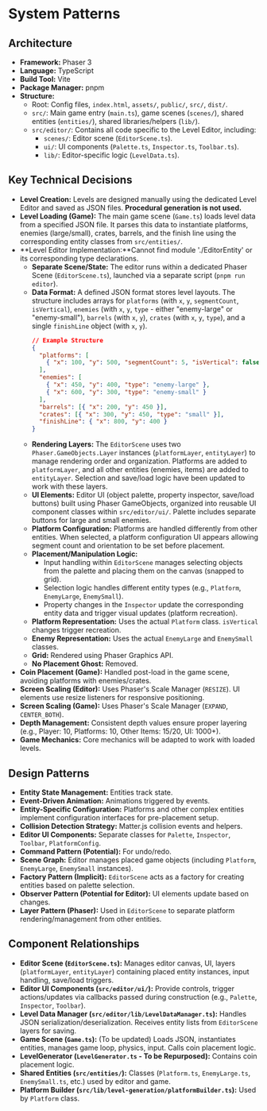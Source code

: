 # System Patterns

## Architecture

- **Framework:** Phaser 3
- **Language:** TypeScript
- **Build Tool:** Vite
- **Package Manager:** pnpm
- **Structure:**
  - Root: Config files, `index.html`, `assets/`, `public/`, `src/`, `dist/`.
  - `src/`: Main game entry (`main.ts`), game scenes (`scenes/`), shared entities (`entities/`), shared libraries/helpers (`lib/`).
  - `src/editor/`: Contains all code specific to the Level Editor, including:
    - `scenes/`: Editor scene (`EditorScene.ts`).
    - `ui/`: UI components (`Palette.ts`, `Inspector.ts`, `Toolbar.ts`).
    - `lib/`: Editor-specific logic (`LevelData.ts`).

## Key Technical Decisions

- **Level Creation:** Levels are designed manually using the dedicated Level Editor and saved as JSON files. **Procedural generation is not used.**
- **Level Loading (Game):** The main game scene (`Game.ts`) loads level data from a specified JSON file. It parses this data to instantiate platforms, enemies (large/small), crates, barrels, and the finish line using the corresponding entity classes from `src/entities/`.
- **Level Editor Implementation:**Cannot find module './EditorEntity' or its corresponding type declarations.
  - **Separate Scene/State:** The editor runs within a dedicated Phaser Scene (`EditorScene.ts`), launched via a separate script (`pnpm run editor`).
  - **Data Format:** A defined JSON format stores level layouts. The structure includes arrays for `platforms` (with `x`, `y`, `segmentCount`, `isVertical`), `enemies` (with `x`, `y`, `type` - either "enemy-large" or "enemy-small"), `barrels` (with `x`, `y`), `crates` (with `x`, `y`, `type`), and a single `finishLine` object (with `x`, `y`).
    ```json
    // Example Structure
    {
      "platforms": [
        { "x": 100, "y": 500, "segmentCount": 5, "isVertical": false }
      ],
      "enemies": [
        { "x": 450, "y": 400, "type": "enemy-large" },
        { "x": 600, "y": 300, "type": "enemy-small" }
      ],
      "barrels": [{ "x": 200, "y": 450 }],
      "crates": [{ "x": 300, "y": 450, "type": "small" }],
      "finishLine": { "x": 800, "y": 400 }
    }
    ```
  - **Rendering Layers:** The `EditorScene` uses two `Phaser.GameObjects.Layer` instances (`platformLayer`, `entityLayer`) to manage rendering order and organization. Platforms are added to `platformLayer`, and all other entities (enemies, items) are added to `entityLayer`. Selection and save/load logic have been updated to work with these layers.
  - **UI Elements:** Editor UI (object palette, property inspector, save/load buttons) built using Phaser GameObjects, organized into reusable UI component classes within `src/editor/ui/`. Palette includes separate buttons for large and small enemies.
  - **Platform Configuration:** Platforms are handled differently from other entities. When selected, a platform configuration UI appears allowing segment count and orientation to be set before placement.
  - **Placement/Manipulation Logic:**
    - Input handling within `EditorScene` manages selecting objects from the palette and placing them on the canvas (snapped to grid).
    - Selection logic handles different entity types (e.g., `Platform`, `EnemyLarge`, `EnemySmall`).
    - Property changes in the `Inspector` update the corresponding entity data and trigger visual updates (platform recreation).
  - **Platform Representation:** Uses the actual `Platform` class. `isVertical` changes trigger recreation.
  - **Enemy Representation:** Uses the actual `EnemyLarge` and `EnemySmall` classes.
  - **Grid:** Rendered using Phaser Graphics API.
  - **No Placement Ghost:** Removed.
- **Coin Placement (Game):** Handled post-load in the game scene, avoiding platforms with enemies/crates.
- **Screen Scaling (Editor):** Uses Phaser's Scale Manager (`RESIZE`). UI elements use resize listeners for responsive positioning.
- **Screen Scaling (Game):** Uses Phaser's Scale Manager (`EXPAND`, `CENTER_BOTH`).
- **Depth Management:** Consistent depth values ensure proper layering (e.g., Player: 10, Platforms: 10, Other Items: 15/20, UI: 1000+).
- **Game Mechanics:** Core mechanics will be adapted to work with loaded levels.

## Design Patterns

- **Entity State Management:** Entities track state.
- **Event-Driven Animation:** Animations triggered by events.
- **Entity-Specific Configuration:** Platforms and other complex entities implement configuration interfaces for pre-placement setup.
- **Collision Detection Strategy:** Matter.js collision events and helpers.
- **Editor UI Components:** Separate classes for `Palette`, `Inspector`, `Toolbar`, `PlatformConfig`.
- **Command Pattern (Potential):** For undo/redo.
- **Scene Graph:** Editor manages placed game objects (including `Platform`, `EnemyLarge`, `EnemySmall` instances).
- **Factory Pattern (Implicit):** `EditorScene` acts as a factory for creating entities based on palette selection.
- **Observer Pattern (Potential for Editor):** UI elements update based on changes.
- **Layer Pattern (Phaser):** Used in `EditorScene` to separate platform rendering/management from other entities.

## Component Relationships

- **Editor Scene (`EditorScene.ts`):** Manages editor canvas, UI, layers (`platformLayer`, `entityLayer`) containing placed entity instances, input handling, save/load triggers.
- **Editor UI Components (`src/editor/ui/`):** Provide controls, trigger actions/updates via callbacks passed during construction (e.g., `Palette`, `Inspector`, `Toolbar`).
- **Level Data Manager (`src/editor/lib/LevelDataManager.ts`):** Handles JSON serialization/deserialization. Receives entity lists from `EditorScene` layers for saving.
- **Game Scene (`Game.ts`):** (To be updated) Loads JSON, instantiates entities, manages game loop, physics, input. Calls coin placement logic.
- **LevelGenerator (`LevelGenerator.ts` - To be Repurposed):** Contains coin placement logic.
- **Shared Entities (`src/entities/`):** Classes (`Platform.ts`, `EnemyLarge.ts`, `EnemySmall.ts`, etc.) used by editor and game.
- **Platform Builder (`src/lib/level-generation/platformBuilder.ts`):** Used by `Platform` class.
